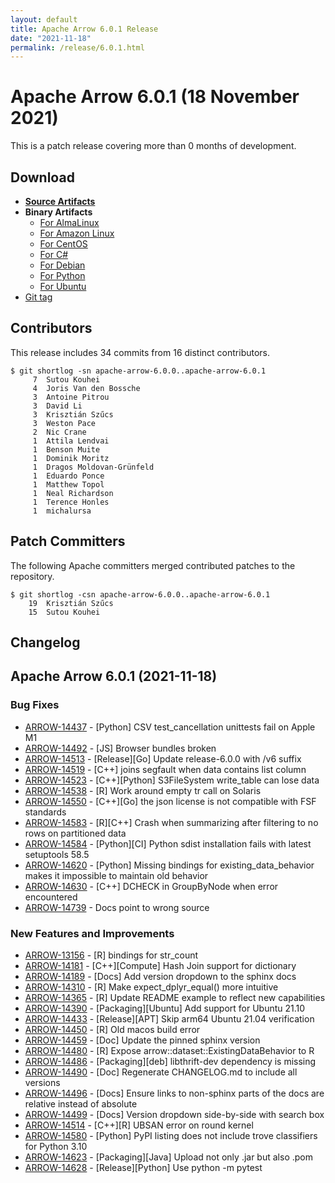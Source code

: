 ```yaml
---
layout: default
title: Apache Arrow 6.0.1 Release
date: "2021-11-18"
permalink: /release/6.0.1.html
---
```

<!--
{% comment %}
Licensed to the Apache Software Foundation (ASF) under one or more
contributor license agreements.  See the NOTICE file distributed with
this work for additional information regarding copyright ownership.
The ASF licenses this file to you under the Apache License, Version 2.0
(the "License"); you may not use this file except in compliance with
the License.  You may obtain a copy of the License at

http://www.apache.org/licenses/LICENSE-2.0

Unless required by applicable law or agreed to in writing, software
distributed under the License is distributed on an "AS IS" BASIS,
WITHOUT WARRANTIES OR CONDITIONS OF ANY KIND, either express or implied.
See the License for the specific language governing permissions and
limitations under the License.
{% endcomment %}
-->

# Apache Arrow 6.0.1 (18 November 2021)

This is a patch release covering more than 0 months of development.

## Download

* [**Source Artifacts**][1]
* **Binary Artifacts**
  * [For AlmaLinux][2]
  * [For Amazon Linux][3]
  * [For CentOS][4]
  * [For C#][5]
  * [For Debian][6]
  * [For Python][7]
  * [For Ubuntu][8]
* [Git tag][9]

## Contributors

This release includes 34 commits from 16 distinct contributors.

```console
$ git shortlog -sn apache-arrow-6.0.0..apache-arrow-6.0.1
     7	Sutou Kouhei
     4	Joris Van den Bossche
     3	Antoine Pitrou
     3	David Li
     3	Krisztián Szűcs
     3	Weston Pace
     2	Nic Crane
     1	Attila Lendvai
     1	Benson Muite
     1	Dominik Moritz
     1	Dragos Moldovan-Grünfeld
     1	Eduardo Ponce
     1	Matthew Topol
     1	Neal Richardson
     1	Terence Honles
     1	michalursa
```

## Patch Committers

The following Apache committers merged contributed patches to the repository.

```console
$ git shortlog -csn apache-arrow-6.0.0..apache-arrow-6.0.1
    19	Krisztián Szűcs
    15	Sutou Kouhei
```

## Changelog


## Apache Arrow 6.0.1 (2021-11-18)

### Bug Fixes

* [ARROW-14437](https://issues.apache.org/jira/browse/ARROW-14437) - [Python] CSV test\_cancellation unittests fail on Apple M1
* [ARROW-14492](https://issues.apache.org/jira/browse/ARROW-14492) - [JS] Browser bundles broken
* [ARROW-14513](https://issues.apache.org/jira/browse/ARROW-14513) - [Release][Go] Update release-6.0.0 with /v6 suffix
* [ARROW-14519](https://issues.apache.org/jira/browse/ARROW-14519) - [C++] joins segfault when data contains list column
* [ARROW-14523](https://issues.apache.org/jira/browse/ARROW-14523) - [C++][Python] S3FileSystem write\_table can lose data
* [ARROW-14538](https://issues.apache.org/jira/browse/ARROW-14538) - [R] Work around empty tr call on Solaris
* [ARROW-14550](https://issues.apache.org/jira/browse/ARROW-14550) - [C++][Go] the json license is not compatible with FSF standards
* [ARROW-14583](https://issues.apache.org/jira/browse/ARROW-14583) - [R][C++] Crash when summarizing after filtering to no rows on partitioned data
* [ARROW-14584](https://issues.apache.org/jira/browse/ARROW-14584) - [Python][CI] Python sdist installation fails with latest setuptools 58.5
* [ARROW-14620](https://issues.apache.org/jira/browse/ARROW-14620) - [Python] Missing bindings for existing\_data\_behavior makes it impossible to maintain old behavior
* [ARROW-14630](https://issues.apache.org/jira/browse/ARROW-14630) - [C++] DCHECK in GroupByNode when error encountered
* [ARROW-14739](https://issues.apache.org/jira/browse/ARROW-14739) - Docs point to wrong source


### New Features and Improvements

* [ARROW-13156](https://issues.apache.org/jira/browse/ARROW-13156) - [R] bindings for str\_count
* [ARROW-14181](https://issues.apache.org/jira/browse/ARROW-14181) - [C++][Compute] Hash Join support for dictionary	
* [ARROW-14189](https://issues.apache.org/jira/browse/ARROW-14189) - [Docs] Add version dropdown to the sphinx docs
* [ARROW-14310](https://issues.apache.org/jira/browse/ARROW-14310) - [R] Make expect\_dplyr\_equal() more intuitive
* [ARROW-14365](https://issues.apache.org/jira/browse/ARROW-14365) - [R] Update README example to reflect new capabilities
* [ARROW-14390](https://issues.apache.org/jira/browse/ARROW-14390) - [Packaging][Ubuntu] Add support for Ubuntu 21.10
* [ARROW-14433](https://issues.apache.org/jira/browse/ARROW-14433) - [Release][APT] Skip arm64 Ubuntu 21.04 verification
* [ARROW-14450](https://issues.apache.org/jira/browse/ARROW-14450) - [R] Old macos build error
* [ARROW-14459](https://issues.apache.org/jira/browse/ARROW-14459) - [Doc] Update the pinned sphinx version
* [ARROW-14480](https://issues.apache.org/jira/browse/ARROW-14480) - [R] Expose arrow::dataset::ExistingDataBehavior to R
* [ARROW-14486](https://issues.apache.org/jira/browse/ARROW-14486) - [Packaging][deb] libthrift-dev dependency is missing
* [ARROW-14490](https://issues.apache.org/jira/browse/ARROW-14490) - [Doc] Regenerate CHANGELOG.md to include all versions
* [ARROW-14496](https://issues.apache.org/jira/browse/ARROW-14496) - [Docs] Ensure links to non-sphinx parts of the docs are relative instead of absolute
* [ARROW-14499](https://issues.apache.org/jira/browse/ARROW-14499) - [Docs] Version dropdown side-by-side with search box
* [ARROW-14514](https://issues.apache.org/jira/browse/ARROW-14514) - [C++][R] UBSAN error on round kernel
* [ARROW-14580](https://issues.apache.org/jira/browse/ARROW-14580) - [Python] PyPI listing does not include trove classifiers for Python 3.10
* [ARROW-14623](https://issues.apache.org/jira/browse/ARROW-14623) - [Packaging][Java] Upload not only .jar but also .pom
* [ARROW-14628](https://issues.apache.org/jira/browse/ARROW-14628) - [Release][Python] Use python -m pytest


[1]: https://www.apache.org/dyn/closer.lua/arrow/arrow-6.0.1/
[2]: https://apache.jfrog.io/artifactory/arrow/almalinux/
[3]: https://apache.jfrog.io/artifactory/arrow/amazon-linux/
[4]: https://apache.jfrog.io/artifactory/arrow/centos/
[5]: https://apache.jfrog.io/artifactory/arrow/nuget/
[6]: https://apache.jfrog.io/artifactory/arrow/debian/
[7]: https://apache.jfrog.io/artifactory/arrow/python/6.0.1/
[8]: https://apache.jfrog.io/artifactory/arrow/ubuntu/
[9]: https://github.com/apache/arrow/releases/tag/apache-arrow-6.0.1
